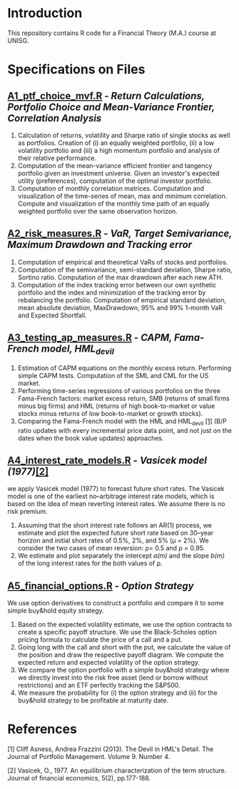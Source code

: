 # Introduction 

This repository contains R code for a Financial Theory (M.A.) course at UNISG.

# Specifications on Files

## [A1_ptf_choice_mvf.R](https://github.com/nathaliemayor/Financial_Theory/blob/main/A1_PTF_choice_MVF.R) - *Return Calculations, Portfolio Choice and Mean-Variance Frontier, Correlation Analysis*

1. Calculation of returns, volatility and Sharpe ratio of single stocks as well as portfolios. Creation of (i) an equally weighted portfolio, (ii) a low volatility portfolio and (iii) a high momentum portfolio and analysis of their relative performance. 
2. Computation of the mean-variance efficient frontier and tangency portfolio given an investment universe. Given an investor's expected utility (preferences), computation of the optimal investor portfolio.
3. Computation of monthly correlation matrices. Computation and visualization of the time-series of mean, max and minimum correlation. Compute and visualization of the monthly time path of an equally weighted portfolio over the same observation horizon.

## [A2_risk_measures.R](https://github.com/nathaliemayor/Financial_Theory/blob/main/A2_risk_measures.R) - *VaR, Target Semivariance, Maximum Drawdown and Tracking error*

1. Computation of empirical and theoretical VaRs of stocks and portfolios.
2. Computation of the semivariance, semi-standard deviation, Sharpe ratio, Sortino ratio. Computation of the max drawdown after each new ATH.
3. Computation of the index tracking error between our own synthetic portfolio and the index and minimization of the tracking error by rebalancing the portfolio. Computation of empirical standard deviation, mean absolute deviation, MaxDrawdown, 95% and 99% 1-month VaR and Expected Shortfall.

## [A3_testing_ap_measures.R](https://github.com/nathaliemayor/Financial_Theory/blob/main/A3_testing_ap_measures.R) - *CAPM, Fama-French model, HML<sub>devil</sub>*

1. Estimation of CAPM equations on the monthly excess return. Performing simple CAPM tests. Computation of the SML and CML for the US market.
2. Performing time-series regressions of various portfolios on the three Fama-French factors: market excess return, SMB (returns of small firms minus big firms) and HML (returns of high book-to-market or value stocks minus returns of low book-to-market or growth stocks).
3. Comparing the Fama-French model with the HML and HML<sub>devil</sub> [[1]](#1) (B/P ratio updates with every incremental price data point,
and not just on the dates when the book value updates) approaches. 

## [A4_interest_rate_models.R](https://github.com/nathaliemayor/Financial_Theory/blob/main/A4_interest_rate_models.R) - *Vasicek model (1977)*[[2]](#2)

we apply Vasicek model (1977) to forecast future short rates. The Vasicek model is one of the earliest no–arbitrage interest rate models, which is based on the idea of mean reverting interest rates. We assume there is no risk premium. 

1. Assuming that the short interest rate follows an AR(1) process, we estimate and plot the expected future short rate based on 30–year horizon and initial short rates of 0.5%, 2%, and 5% (μ = 2%). We consider the two cases of mean reversion: ρ= 0.5 and ρ = 0.95.
2. We estimate and plot separately the intercept *a(m)* and the slope *b(m)* of the long interest rates for the both values of ρ.

## [A5_financial_options.R](https://github.com/nathaliemayor/Financial_Theory/blob/main/A5_financial_options.R) - *Option Strategy*

We use option derivatives to construct a portfolio and compare it to some simple buy&hold equity strategy.

1. Based on the expected volatility estimate, we use the option contracts to create a specific payoff structure. We use the Black-Scholes option pricing formula to calculate the price of a call and a put. 
2. Going long with the call and short with the put, we calculate the value of the position and draw the respective payoff diagram. We compute the expected return and expected volatility of the option strategy. 
3. We compare the option portfolio with a simple buy&hold strategy where we directly invest into the risk free asset (lend or borrow without restrictions) and an ETF perfectly tracking the S&P500. 
4. We measure the probability for (i) the option strategy and (ii) for the buy&hold strategy to be profitable at maturity date.



# References

<a id="1">[1]</a> 
 Cliff Asness, Andrea Frazzini (2013). The Devil in HML's Detail. The Journal of Portfolio Management. Volume 9. Number 4.
 
 <a id="2">[2]</a> 
 Vasicek, O., 1977. An equilibrium characterization of the term structure. Journal of financial economics, 5(2), pp.177-188.
